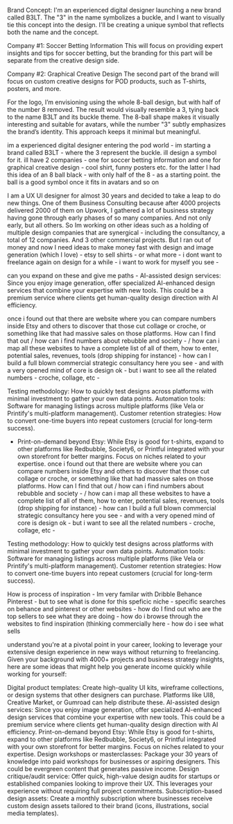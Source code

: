Brand Concept: I'm an experienced digital designer launching a new brand called B3LT. The "3" in the name symbolizes a buckle, and I want to visually tie this concept into the design. I'll be creating a unique symbol that reflects both the name and the concept.

Company #1: Soccer Betting Information This will focus on providing expert insights and tips for soccer betting, but the branding for this part will be separate from the creative design side.

Company #2: Graphical Creative Design The second part of the brand will focus on custom creative designs for POD products, such as T-shirts, posters, and more.

For the logo, I’m envisioning using the whole 8-ball design, but with half of the number 8 removed. The result would visually resemble a 3, tying back to the name B3LT and its buckle theme. The 8-ball shape makes it visually interesting and suitable for avatars, while the number "3" subtly emphasizes the brand’s identity. This approach keeps it minimal but meaningful.



im a experienced digital designer entering the pod world - im starting  a brand called B3LT - where the 3 represent the buckle. ill design a symbol for it. ill have 2 companies - one for soccer betting information and one for graphical creative design -  cool shirt, funny posters etc. for the latter I had this idea of an 8 ball black - with only half of the 8 -  as a starting point. the ball is a good symbol once it fits in avatars and so on


I am a UX UI designer for almost 30 years and decided to take a leap to do new things. One of them Business Consulting because after 4000 projects delivered 2000 of them on Upwork, I gathered a lot of business strategy having gone through early phases of so many companies. And not only early, but all others. So Im working on other ideas such as a holding of multiple design companies that are synergical - including the consultancy, a total of 12 companies. And 3 other commercial projects. But I ran out of money and now I need  ideas to make money fast with design and image generation (which I love) - etsy to sell shirts - or what more - i dont want to freelance again on design for a while - i want to work for myself you see -


can you expand on these and give me paths - AI-assisted design services: Since you enjoy image generation, offer specialized AI-enhanced design services that combine your expertise with new tools. This could be a premium service where clients get human-quality design direction with AI efficiency.

once i found out that there are website where you can compare numbers inside Etsy and others to discover that those cut collage or croche, or something like that had massive sales on those platforms. How can I find that out / how can i find numbers about rebubble and society - / how can i map all these websites to have a complete list of all of them, how to enter, potential sales, revenues, tools (drop shipping for instance) - how can I build a full blown commercial strategic consultancy here you see  - and with a very opened mind  of core is design ok - but i want to see all the related numbers - croche, collage, etc -

Testing methodology: How to quickly test designs across platforms with minimal investment to gather your own data points.    Automation tools: Software for managing listings across multiple platforms (like Vela or Printify's multi-platform management). Customer retention strategies: How to convert one-time buyers into repeat customers (crucial for long-term success).




* Print-on-demand beyond Etsy: While Etsy is good for t-shirts, expand to other platforms like Redbubble, Society6, or Printful integrated with your own storefront for better margins. Focus on niches related to your expertise.
once i found out that there are website where you can compare numbers inside Etsy and others to discover that those cut collage or croche, or something like that had massive sales on those platforms. How can I find that out / how can i find numbers about rebubble and society - / how can i map all these websites to have a complete list of all of them, how to enter, potential sales, revenues, tools (drop shipping for instance) - how can I build a full blown commercial strategic consultancy here you see  - and with a very opened mind  of core is design ok - but i want to see all the related numbers - croche, collage, etc -


Testing methodology: How to quickly test designs across platforms with minimal investment to gather your own data points.    Automation tools: Software for managing listings across multiple platforms (like Vela or Printify's multi-platform management). Customer retention strategies: How to convert one-time buyers into repeat customers (crucial for long-term success).

How is process of inspiration - Im very familar with Dribble Behance Pinterest - but to see what is done for this speficic niche - specific searches on behance and pinterest or other websites - how do I find out who are the top sellers to see what they are doing - how do i browse through the websites to find inspiration (thinking commercially here - how do i see what sells







 understand you're at a pivotal point in your career, looking to leverage your extensive design experience in new ways without returning to freelancing. Given your background with 4000+ projects and business strategy insights, here are some ideas that might help you generate income quickly while working for yourself:

Digital product templates: Create high-quality UI kits, wireframe collections, or design systems that other designers can purchase. Platforms like UI8, Creative Market, or Gumroad can help distribute these.
AI-assisted design services: Since you enjoy image generation, offer specialized AI-enhanced design services that combine your expertise with new tools. This could be a premium service where clients get human-quality design direction with AI efficiency.
Print-on-demand beyond Etsy: While Etsy is good for t-shirts, expand to other platforms like Redbubble, Society6, or Printful integrated with your own storefront for better margins. Focus on niches related to your expertise.
Design workshops or masterclasses: Package your 30 years of knowledge into paid workshops for businesses or aspiring designers. This could be evergreen content that generates passive income.
Design critique/audit service: Offer quick, high-value design audits for startups or established companies looking to improve their UX. This leverages your experience without requiring full project commitments.
Subscription-based design assets: Create a monthly subscription where businesses receive custom design assets tailored to their brand (icons, illustrations, social media templates).



